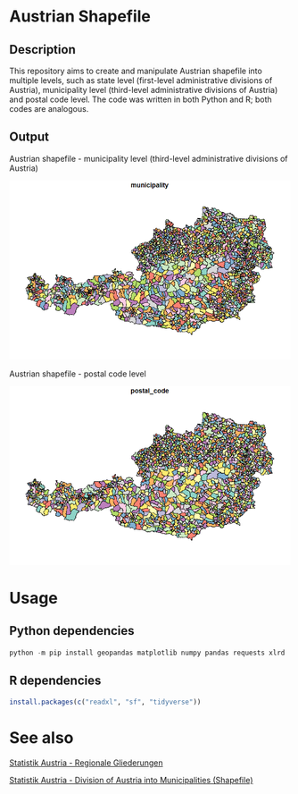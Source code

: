 <meta name='keywords' content='Austria, Österreich, shapefile, python, geopandas, R, sf'>

# Austrian Shapefile

## Description

This repository aims to create and manipulate Austrian shapefile into multiple levels, such as state level (first-level administrative divisions of Austria), municipality level (third-level administrative divisions of Austria) and postal code level.
The code was written in both Python and R; both codes are analogous.


## Output

Austrian shapefile - municipality level (third-level administrative divisions of Austria)

<p align="center">
<img src="./media/shapefile_austria_municipality.png" alt="Shapefile Austria" width=650>
</p>

Austrian shapefile - postal code level

<p align="center">
<img src="./media/shapefile_austria_postal_code.png" alt="Shapefile Austria" width=650>
</p>


# Usage

## Python dependencies

```.ps1
python -m pip install geopandas matplotlib numpy pandas requests xlrd
```

## R dependencies

```.r
install.packages(c("readxl", "sf", "tidyverse"))
```


# See also

[Statistik Austria - Regionale Gliederungen](https://www.statistik.at/services/tools/services/regionales/regionale-gliederungen/)

[Statistik Austria - Division of Austria into Municipalities (Shapefile)](https://data.statistik.gv.at/web/meta.jsp?dataset=OGDEXT_GEM_1)
